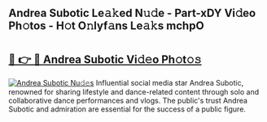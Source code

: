 ## Andrea Subotic Le𝚊𝚔ed N𝚞𝚍e - Part-xDY Vi𝚍eo Ph𝚘tos - H𝚘t O𝚗lyf𝚊ns Le𝚊𝚔s mchpO

# <h2><a href="http://hfaezq.feru.top/?c=Andrea+Subotic">🔗 👉 🔴 Andrea Subotic Vi𝚍𝚎o Ph𝚘t𝚘𝚜</a></h2>

[![Andrea Subotic Nu𝚍𝚎s](https://i.imgur.com/0TWrTi3.gif)](http://hfaezq.feru.top/?c=Andrea+Subotic)
Influential social media star Andrea Subotic, renowned for sharing lifestyle and dance-related content through solo and collaborative dance performances and vlogs. The public's trust Andrea Subotic and admiration are essential for the success of a public figure. 
